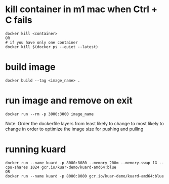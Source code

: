 # kill container in m1 mac when Ctrl + C fails
```shell
docker kill <container>
OR 
# if you have only one container
docker kill $(docker ps --quiet --latest)
```

# build image
```shell
docker build --tag <image_name> .
```

# run image and remove on exit
```shell
docker run --rm -p 3000:3000 image_name
```

Note: 
Order the dockerfile layers from least likely to change to most likely to change in order to optimize
the image size for pushing and pulling

# running kuard
```shell
docker run --name kuard -p 8080:8080 --memory 200m --memory-swap 1G --cpu-shares 1024 gcr.io/kuar-demo/kuard-amd64:blue
OR 
docker run --name kuard -p 8080:8080 gcr.io/kuar-demo/kuard-amd64:blue
```